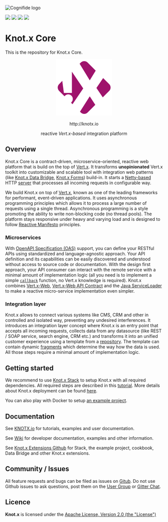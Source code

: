 ![Cognifide logo](http://cognifide.github.io/images/cognifide-logo.png)

[![][travis img]][travis]
[![][license img]][license]
[![][central-repo img]][central-repo]
[![][gitter img]][gitter]

# Knot.x Core
This is the repository for Knot.x Core.

<p align="center">
  <img src="https://github.com/Cognifide/knotx/blob/master/icons/180x180.png?raw=true" alt="Knot.x Logo"/>
</p>
<p align="center">http://knotx.io</p>
<p align="center">
  reactive <i>Vert.x-based</i>  integration platform
</p>

## Overview

Knot.x Core is a contract-driven, microservice-oriented, reactive web platform that is build on the 
top of [Vert.x](http://vertx.io). It transforms **unopinionated** Vert.x toolkit into customizable 
and scalable tool with integration web patterns (like 
[Knot.x Data Bridge](https://github.com/Knotx/knotx-data-bridge),
[Knot.x Forms](https://github.com/Knotx/knotx-forms)) build-in. It starts a [Netty-based](https://netty.io/) 
HTTP [server](https://github.com/Cognifide/knotx/wiki/Server) that processes all incoming requests 
in configurable way. 

We build Knot.x on top of [Vert.x](http://vertx.io/), known as one of the leading frameworks for performant,
event-driven applications. It uses asynchronous programming principles which allows it to process a
large number of requests using a single thread. Asynchronous programming is a style promoting the
ability to write non-blocking code (no thread pools). The platform stays responsive under heavy and
varying load and is designed to follow [Reactive Manifesto](http://www.reactivemanifesto.org/) principles.

### Microservices
With [OpenAPI Specification (OAS)](https://github.com/OAI/OpenAPI-Specification/blob/master/versions/3.0.0.md) 
support, you can define your RESTful APIs using standardized and language-agnostic approach. Your API 
definition and its capabilities can be easily discovered and understood without access to source code or
documentation. With the design first approach, your API consumer can interact with the remote service 
with a minimal amount of implementation logic (all you need is to implement a simple 
[`callback`](https://vertx.io/docs/apidocs/io/vertx/core/Handler.html) function, no Vert.x knowledge 
is required). Knot.x combines [Vert.x-Web](https://vertx.io/docs/vertx-web/java/), 
[Vert.x-Web API Contract](https://vertx.io/docs/vertx-web-api-contract/java/) and the 
[Java ServiceLoader](https://docs.oracle.com/javase/8/docs/api/java/util/ServiceLoader.html) to make a
reactive micro-service implementation even simpler.  

### Integration layer
Knot.x allows to connect various systems like CMS, CRM and other in controlled and isolated way, 
preventing any undesired interferences. It introduces an integration layer concept where Knot.x is an
entry point that accepts all incoming requests, collects data from any datasource (like REST / SOAP 
service, search engine, CRM etc.) and transforms it into an unified customer experience using a template from a
[repository](https://github.com/Cognifide/knotx/wiki/RepositoryConnectors). The template can contain
dynamic [fragments](https://github.com/Cognifide/knotx/wiki/Splitter) which determine the way how
the data is used. All those steps require a minimal amount of implementation logic. 

## Getting started
We recommend to use [Knot.x Stack](https://github.com/Knotx/knotx-stack) to setup Knot.x with all
required dependencies. All required steps are described in this [tutorial](http://knotx.io/blog/getting-started-wiht-knotx-stack/).
More details about Knot.x deployment can be found [here](https://github.com/Cognifide/knotx/wiki/KnotxDeployment).

You can also play with Docker to setup [an example project](https://github.com/Knotx/knotx-stack/tree/master/knotx-docker).

## Documentation

See [KNOTX.io](http://knotx.io/tutorials) for tutorials, examples and user documentation.

See [Wiki](https://github.com/Cognifide/knotx/wiki) for developer
documentation, examples and other information.

See [Knot.x Extensions Github](https://github.com/Knotx) for Stack, the
example project, cookbook, Data Bridge and other Knot.x extensions.

## Community / Issues

All feature requests and bugs can be filed as issues on [Gitub](https://github.com/Cognifide/knotx/issues).
Do not use Github issues to ask questions, post them on the
[User Group](https://groups.google.com/forum/#!forum/knotx) or [Gitter Chat](https://gitter.im/Knotx/Lobby).


## Licence

**Knot.x** is licensed under the [Apache License, Version 2.0 (the "License")](https://www.apache.org/licenses/LICENSE-2.0.txt)


[travis]:https://travis-ci.org/Cognifide/knotx
[travis img]:https://travis-ci.org/Cognifide/knotx.svg?branch=master

[license]:https://github.com/Cognifide/knotx/blob/master/LICENSE
[license img]:https://img.shields.io/badge/License-Apache%202.0-blue.svg

[central-repo]:http://search.maven.org/#search%7Cga%7C1%7Cg%3A%22io.knotx%22
[central-repo img]:https://img.shields.io/maven-central/v/io.knotx/knotx-root.svg?label=Maven%20Central

[gitter]:https://gitter.im/Knotx/Lobby
[gitter img]:https://badges.gitter.im/Knotx/knotx-extensions.svg
